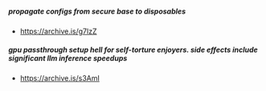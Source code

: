 ##### propagate configs from secure base to disposables
- https://archive.is/g7lzZ

##### gpu passthrough setup hell for self-torture enjoyers. side effects include significant llm inference speedups
- https://archive.is/s3AmI
